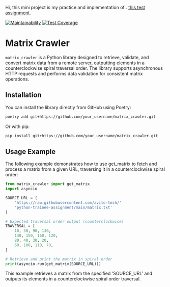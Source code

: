 Hi, this mini project is my practice and implementation of . [this test assignment](https://github.com/avito-tech/python-trainee-assignment).

[![Maintainability](https://api.codeclimate.com/v1/badges/87bd256fc9bedd2b48cb/maintainability)](https://codeclimate.com/github/Asgef/trainee-assignment/maintainability) 
[![Test Coverage](https://api.codeclimate.com/v1/badges/87bd256fc9bedd2b48cb/test_coverage)](https://codeclimate.com/github/Asgef/trainee-assignment/test_coverage)


# Matrix Crawler

`matrix_crawler` is a Python library designed to retrieve, validate, and convert matrix data from a remote server, outputting elements in a counterclockwise spiral traversal order. The library supports asynchronous HTTP requests and performs data validation for consistent matrix operations.

## Installation

You can install the library directly from GitHub using Poetry:

```bash
poetry add git+https://github.com/your_username/matrix_crawler.git
```

Or with pip:

```bash
pip install git+https://github.com/your_username/matrix_crawler.git
```

## Usage Example
The following example demonstrates how to use get_matrix to fetch and process a matrix from a given URL, traversing it in a counterclockwise spiral order:


```python
from matrix_crawler import get_matrix
import asyncio

SOURCE_URL = (
    'https://raw.githubusercontent.com/avito-tech/'
    'python-trainee-assignment/main/matrix.txt'
)

# Expected traversal order output (counterclockwise)
TRAVERSAL = [
    10, 50, 90, 130,
    140, 150, 160, 120,
    80, 40, 30, 20,
    60, 100, 110, 70,
]

# Retrieve and print the matrix in spiral order
print(asyncio.run(get_matrix(SOURCE_URL)))
```

This example retrieves a matrix from the specified 'SOURCE_URL' and outputs its elements in a counterclockwise spiral order traversal.
